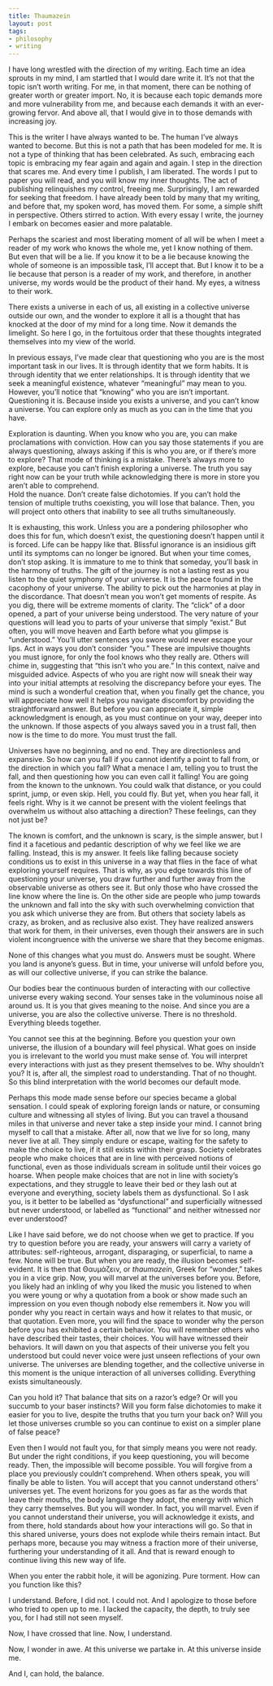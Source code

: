 ```yaml
---
title: Thaumazein
layout: post
tags:
- philosophy
- writing
---
```


I have long wrestled with the direction of my writing. Each time an idea sprouts in my mind, I am startled that I would dare write it. It’s not that the topic isn’t worth writing. For me, in that moment, there can be nothing of greater worth or greater import. No, it is because each topic demands more and more vulnerability from me, and because each demands it with an ever-growing fervor. And above all, that I would give in to those demands with increasing joy.

This is the writer I have always wanted to be. The human I’ve always wanted to become. But this is not a path that has been modeled for me. It is not a type of thinking that has been celebrated. As such, embracing each topic is embracing my fear again and again and again. I step in the direction that scares me. And every time I publish, I am liberated. The words I put to paper you will read, and you will know my inner thoughts. The act of publishing relinquishes my control, freeing me. Surprisingly, I am rewarded for seeking that freedom. I have already been told by many that my writing, and before that, my spoken word, has moved them. For some, a simple shift in perspective. Others stirred to action. With every essay I write, the journey I embark on becomes easier and more palatable.

Perhaps the scariest and most liberating moment of all will be when I meet a reader of my work who knows the whole me, yet I know nothing of them. But even that will be a lie. If you know it to be a lie because knowing the whole of someone is an impossible task, I’ll accept that. But I know it to be a lie because that person is a reader of my work, and therefore, in another universe, my words would be the product of their hand. My eyes, a witness to their work. 

There exists a universe in each of us, all existing in a collective universe outside our own, and the wonder to explore it all is a thought that has knocked at the door of my mind for a long time. Now it demands the limelight. So here I go, in the fortuitous order that these thoughts integrated themselves into my view of the world.

In previous essays, I’ve made clear that questioning who you are is the most important task in our lives. It is through identity that we form habits. It is through identity that we enter relationships. It is through identity that we seek a meaningful existence, whatever “meaningful” may mean to you. However, you’ll notice that “knowing” who you are isn’t important. Questioning it is. Because inside you exists a universe, and you can’t know a universe. You can explore only as much as you can in the time that you have.

Exploration is daunting. When you know who you are, you can make proclamations with conviction. How can you say those statements if you are always questioning, always asking if this is who you are, or if there’s more to explore? That mode of thinking is a mistake. There’s always more to explore, because you can’t finish exploring a universe. The truth you say right now can be your truth while acknowledging there is more in store you aren’t able to comprehend.  
Hold the nuance. Don’t create false dichotomies. If you can’t hold the tension of multiple truths coexisting, you will lose that balance. Then, you will project onto others that inability to see all truths simultaneously.

It is exhausting, this work. Unless you are a pondering philosopher who does this for fun, which doesn’t exist, the questioning doesn’t happen until it is forced. Life can be happy like that. Blissful ignorance is an insidious gift until its symptoms can no longer be ignored. But when your time comes, don’t stop asking. It is immature to me to think that someday, you’ll bask in the harmony of truths. The gift of the journey is not a lasting rest as you listen to the quiet symphony of your universe. It is the peace found in the cacophony of your universe. The ability to pick out the harmonies at play in the discordance. That doesn’t mean you won’t get moments of respite. As you dig, there will be extreme moments of clarity. The “click” of a door opened, a part of your universe being understood. The very nature of your questions will lead you to parts of your universe that simply “exist.” But often, you will move heaven and Earth before what you glimpse is “understood.” You’ll utter sentences you swore would never escape your lips. Act in ways you don’t consider “you.” These are impulsive thoughts you must ignore, for only the fool knows who they really are. Others will chime in, suggesting that “this isn’t who you are.” In this context, naïve and misguided advice. Aspects of who you are right now will sneak their way into your initial attempts at resolving the discrepancy before your eyes. The mind is such a wonderful creation that, when you finally get the chance, you will appreciate how well it helps you navigate discomfort by providing the straightforward answer. But before you can appreciate it, simple acknowledgment is enough, as you must continue on your way, deeper into the unknown. If those aspects of you always saved you in a trust fall, then now is the time to do more. You must trust the fall.

Universes have no beginning, and no end. They are directionless and expansive. So how can you fall if you cannot identify a point to fall from, or the direction in which you fall? What a menace I am, telling you to trust the fall, and then questioning how you can even call it falling! You are going from the known to the unknown. You could walk that distance, or you could sprint, jump, or even skip. Hell, you could fly. But yet, when you hear fall, it feels right. Why is it we cannot be present with the violent feelings that overwhelm us without also attaching a direction? These feelings, can they not just be? 

The known is comfort, and the unknown is scary, is the simple answer, but I find it a facetious and pedantic description of why we feel like we are falling. Instead, this is my answer. It feels like falling because society conditions us to exist in this universe in a way that flies in the face of what exploring yourself requires. That is why, as you edge towards this line of questioning your universe, you draw further and further away from the observable universe as others see it. But only those who have crossed the line know where the line is. On the other side are people who jump towards the unknown and fall into the sky with such overwhelming conviction that you ask which universe they are from. But others that society labels as crazy, as broken, and as reclusive also exist. They have realized answers that work for them, in their universes, even though their answers are in such violent incongruence with the universe we share that they become enigmas. 

None of this changes what you must do. Answers must be sought. Where you land is anyone’s guess. But in time, your universe will unfold before you, as will our collective universe, if you can strike the balance.

Our bodies bear the continuous burden of interacting with our collective universe every waking second. Your senses take in the voluminous noise all around us. It is you that gives meaning to the noise. And since you are a universe, you are also the collective universe. There is no threshold. Everything bleeds together. 

You cannot see this at the beginning. Before you question your own universe, the illusion of a boundary will feel physical. What goes on inside you is irrelevant to the world you must make sense of. You will interpret every interactions with just as they present themselves to be. Why shouldn’t you? It is, after all, the simplest road to understanding. That of no thought. So this blind interpretation with the world becomes our default mode.

Perhaps this mode made sense before our species became a global sensation. I could speak of exploring foreign lands or nature, or consuming culture and witnessing all styles of living. But you can travel a thousand miles in that universe and never take a step inside your mind. I cannot bring myself to call that a mistake. After all, now that we live for so long, many never live at all. They simply endure or escape, waiting for the safety to make the choice to live, if it still exists within their grasp. Society celebrates people who make choices that are in line with perceived notions of functional, even as those individuals scream in solitude until their voices go hoarse. When people make choices that are not in line with society’s expectations, and they struggle to leave their bed or they lash out at everyone and everything, society labels them as dysfunctional. So I ask you, is it better to be labelled as “dysfunctional” and superficially witnessed but never understood, or labelled as “functional” and neither witnessed nor ever understood?

Like I have said before, we do not choose when we get to practice. If you try to question before you are ready, your answers will carry a variety of attributes: self-righteous, arrogant, disparaging, or superficial, to name a few. None will be true. But when you are ready, the illusion becomes self-evident. It is then that Θαυμάζειν, or *thaumazein*, Greek for “wonder,” takes you in a vice grip. Now, you will marvel at the universes before you. Before, you likely had an inkling of why you liked the music you listened to when you were young or why a quotation from a book or show made such an impression on you even though nobody else remembers it. Now you will ponder why you react in certain ways and how it relates to that music, or that quotation. Even more, you will find the space to wonder why the person before you has exhibited a certain behavior. You will remember others who have described their tastes, their choices. You will have witnessed their behaviors. It will dawn on you that  aspects of their universe you felt you understood but could never voice  were just unseen reflections of your own universe. The universes are blending together, and the collective universe in this moment is the unique interaction of all universes colliding. Everything exists simultaneously. 

Can you hold it? That balance that sits on a razor’s edge? Or will you succumb to your baser instincts? Will you form false dichotomies to make it easier for you to live, despite the truths that you turn your back on? Will you let those universes crumble so you can continue to exist on a simpler plane of false peace?

Even then I would not fault you, for that simply means you were not ready. But under the right conditions, if you keep questioning, you will become ready. Then, the impossible will become possible. You will forgive from a place you previously couldn’t comprehend. When others speak, you will finally be able to listen. You will accept that you cannot understand others’ universes yet. The event horizons for you goes as far as the words that leave their mouths, the body language they adopt, the energy with which they carry themselves. But you will wonder. In fact, you will marvel. Even if you cannot understand their universe, you will acknowledge it exists, and from there, hold standards about how your interactions will go. So that in this shared universe, yours does not explode while theirs remain intact. But perhaps more, because you may witness a fraction more of their universe, furthering your understanding of it all. And that is reward enough to continue living this new way of life.

When you enter the rabbit hole, it will be agonizing. Pure torment. How can you function like this? 

I understand. Before, I did not. I could not. And I apologize to those before who tried to open up to me. I lacked the capacity, the depth, to truly see you, for I had still not seen myself.  

Now, I have crossed that line. Now, I understand.

Now, I wonder in awe. At this universe we partake in. At this universe inside me. 

And I, can hold, the balance.
